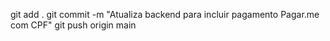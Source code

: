 git add .
git commit -m "Atualiza backend para incluir pagamento Pagar.me com CPF"
git push origin main
